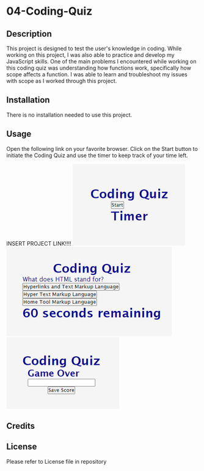 # 04-Coding-Quiz

## Description

This project is designed to test the user's knowledge in coding. While working on this project, I was also able to practice and develop my JavaScript skills. 
One of the main problems I encountered while working on this coding quiz was understanding how functions work, specifically how scope affects a function. I was able to learn and troubleshoot my issues with scope as I worked through this project.

## Installation

There is no installation needed to use this project. 


## Usage 

Open the following link on your favorite browser.
Click on the Start button to initiate the Coding Quiz and use the timer to keep track of your time left.

INSERT PROJECT LINK!!!!
![start_page](./Assets/start-page.png)
![quiz_imaage](./Assets/quiz_image1.png)
![end-quiz](./Assets/end-quiz.png)


## Credits

## License

Please refer to License file in repository

